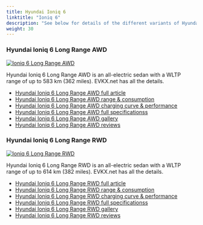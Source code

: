 ```yaml
---
title: Hyundai Ioniq 6
linktitle: "Ioniq 6"
description: "See below for details of the different variants of Hyundai Ioniq 6"
weight: 30
---
```

### Hyundai Ioniq 6 Long Range AWD

<a href="ioniq_6_long_range_awd/"><img src="https://media.evkx.net/multimedia/models/hyundai/ioniq_6/ioniq_6_long_range_awd/main_1_st.jpg" class="img-fluid" alt="Ioniq 6 Long Range AWD" ></a>

Hyundai Ioniq 6 Long Range AWD is an all-electric sedan with a WLTP range of up to 583 km (362 miles). EVKX.net has all the details. 

- [Hyundai Ioniq 6 Long Range AWD full article](ioniq_6_long_range_awd/)
- [Hyundai Ioniq 6 Long Range AWD range & consumption](ioniq_6_long_range_awd/rangeandconsumption)
- [Hyundai Ioniq 6 Long Range AWD charging curve & performance](ioniq_6_long_range_awd/chargingcurve)
- [Hyundai Ioniq 6 Long Range AWD full specificationss](ioniq_6_long_range_awd/specifications)
- [Hyundai Ioniq 6 Long Range AWD gallery](ioniq_6_long_range_awd/gallery)
- [Hyundai Ioniq 6 Long Range AWD reviews](ioniq_6_long_range_awd/reviews)

### Hyundai Ioniq 6 Long Range RWD

<a href="ioniq_6_long_range_rwd/"><img src="https://media.evkx.net/multimedia/models/hyundai/ioniq_6/ioniq_6_long_range_rwd/main_1_st.jpg" class="img-fluid" alt="Ioniq 6 Long Range RWD" ></a>

Hyundai Ioniq 6 Long Range RWD is an all-electric sedan with a WLTP range of up to 614 km (382 miles). EVKX.net has all the details. 

- [Hyundai Ioniq 6 Long Range RWD full article](ioniq_6_long_range_rwd/)
- [Hyundai Ioniq 6 Long Range RWD range & consumption](ioniq_6_long_range_rwd/rangeandconsumption)
- [Hyundai Ioniq 6 Long Range RWD charging curve & performance](ioniq_6_long_range_rwd/chargingcurve)
- [Hyundai Ioniq 6 Long Range RWD full specificationss](ioniq_6_long_range_rwd/specifications)
- [Hyundai Ioniq 6 Long Range RWD gallery](ioniq_6_long_range_rwd/gallery)
- [Hyundai Ioniq 6 Long Range RWD reviews](ioniq_6_long_range_rwd/reviews)

